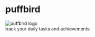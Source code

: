 puffbird
========
![puffbird logo](./public/images/favicon.ico)  
track your daily tasks and achievements  


